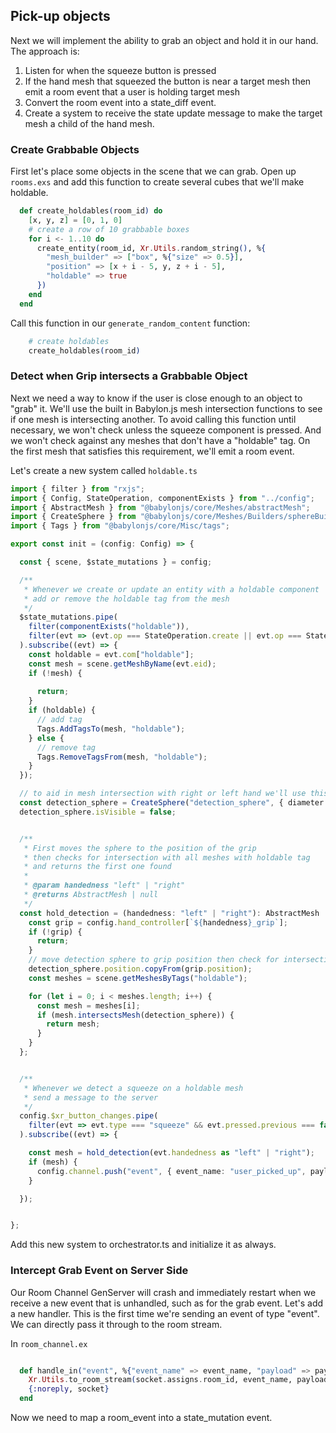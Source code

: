 ## Pick-up objects

Next we will implement the ability to grab an object and hold it in our hand.  The approach is:

1. Listen for when the squeeze button is pressed
2. If the hand mesh that squeezed the button is near a target mesh then emit a room event that a user is holding target mesh
3. Convert the room event into a state_diff event.
4. Create a system to receive the state update message to make the target mesh a child of the hand mesh.

### Create Grabbable Objects

First let's place some objects in the scene that we can grab.  Open up `rooms.exs` and add this function to create several cubes that we'll make holdable.

```elixir
  def create_holdables(room_id) do
    [x, y, z] = [0, 1, 0]
    # create a row of 10 grabbable boxes
    for i <- 1..10 do
      create_entity(room_id, Xr.Utils.random_string(), %{
        "mesh_builder" => ["box", %{"size" => 0.5}],
        "position" => [x + i - 5, y, z + i - 5],
        "holdable" => true
      })
    end
  end
```

Call this function in our `generate_random_content` function:

```elixir
    # create holdables
    create_holdables(room_id)
```

### Detect when Grip intersects a Grabbable Object

Next we need a way to know if the user is close enough to an object to "grab" it.  We'll use the built in Babylon.js mesh intersection functions to see if one mesh is intersecting another.  To avoid calling this function until necessary, we won't check unless the squeeze component is pressed.  And we won't check against any meshes that don't have a "holdable" tag.  On the first mesh that satisfies this requirement, we'll emit a room event.

Let's create a new system called `holdable.ts`

```typescript
import { filter } from "rxjs";
import { Config, StateOperation, componentExists } from "../config";
import { AbstractMesh } from "@babylonjs/core/Meshes/abstractMesh";
import { CreateSphere } from "@babylonjs/core/Meshes/Builders/sphereBuilder";
import { Tags } from "@babylonjs/core/Misc/tags";

export const init = (config: Config) => {

  const { scene, $state_mutations } = config;

  /**
   * Whenever we create or update an entity with a holdable component
   * add or remove the holdable tag from the mesh
   */
  $state_mutations.pipe(
    filter(componentExists("holdable")),
    filter(evt => (evt.op === StateOperation.create || evt.op === StateOperation.update)),
  ).subscribe((evt) => {
    const holdable = evt.com["holdable"];
    const mesh = scene.getMeshByName(evt.eid);
    if (!mesh) {
      
      return;
    }
    if (holdable) {
      // add tag
      Tags.AddTagsTo(mesh, "holdable");
    } else {
      // remove tag
      Tags.RemoveTagsFrom(mesh, "holdable");
    }
  });

  // to aid in mesh intersection with right or left hand we'll use this large-ish sphere
  const detection_sphere = CreateSphere("detection_sphere", { diameter: 0.4, segments: 16 }, scene);
  detection_sphere.isVisible = false;


  /**
   * First moves the sphere to the position of the grip
   * then checks for intersection with all meshes with holdable tag
   * and returns the first one found
   * 
   * @param handedness "left" | "right"
   * @returns AbstractMesh | null
   */
  const hold_detection = (handedness: "left" | "right"): AbstractMesh | null => {
    const grip = config.hand_controller[`${handedness}_grip`];
    if (!grip) {
      return;
    }
    // move detection sphere to grip position then check for intersection with all meshes with holdable tag
    detection_sphere.position.copyFrom(grip.position);
    const meshes = scene.getMeshesByTags("holdable");

    for (let i = 0; i < meshes.length; i++) {
      const mesh = meshes[i];
      if (mesh.intersectsMesh(detection_sphere)) {
        return mesh;
      }
    }
  };


  /**
   * Whenever we detect a squeeze on a holdable mesh
   * send a message to the server
   */
  config.$xr_button_changes.pipe(
    filter(evt => evt.type === "squeeze" && evt.pressed.previous === false && evt.pressed.current === true),
  ).subscribe((evt) => {

    const mesh = hold_detection(evt.handedness as "left" | "right");
    if (mesh) {
      config.channel.push("event", { event_name: "user_picked_up", payload: { target_id: mesh.name, user_id: config.user_id, hand: evt.handedness } });
    }

  });


};
```

Add this new system to orchestrator.ts and initialize it as always.

### Intercept Grab Event on Server Side

Our Room Channel GenServer will crash and immediately restart when we receive a new event that is unhandled, such as for the grab event.  Let's add a new handler.  This is the first time we're sending an event of type "event".  We can directly pass it through to the room stream.

In `room_channel.ex`

```elixir

  def handle_in("event", %{"event_name" => event_name, "payload" => payload}, socket) do
    Xr.Utils.to_room_stream(socket.assigns.room_id, event_name, payload)
    {:noreply, socket}
  end
```

Now we need to map a room_event into a state_mutation event.